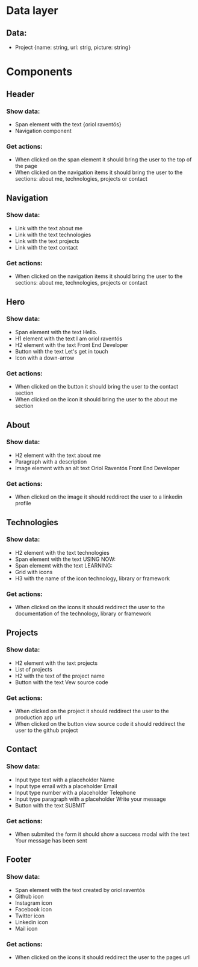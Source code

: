 # Data layer

## Data:

- Project {name: string, url: strig, picture: string}

# Components

## Header

### Show data:

- Span element with the text {oriol raventós}
- Navigation component

### Get actions:

- When clicked on the span element it should bring the user to the top of the page
- When clicked on the navigation items it should bring the user to the sections: about me, technologies, projects or contact

## Navigation

### Show data:

- Link with the text about me
- Link with the text technologies
- Link with the text projects
- Link with the text contact

### Get actions:

- When clicked on the navigation items it should bring the user to the sections: about me, technologies, projects or contact

## Hero

### Show data:

- Span element with the text Hello.
- H1 element with the text I am oriol raventós
- H2 element with the text Front End Developer
- Button with the text Let's get in touch
- Icon with a down-arrow

### Get actions:

- When clicked on the button it should bring the user to the contact section
- When clicked on the icon it should bring the user to the about me section

## About

### Show data:

- H2 element with the text about me
- Paragraph with a description
- Image element with an alt text Oriol Raventós Front End Developer

### Get actions:

- When clicked on the image it should reddirect the user to a linkedin profile

## Technologies

### Show data:

- H2 element with the text technologies
- Span element with the text USING NOW:
- Span elememt with the text LEARNING:
- Grid with icons
- H3 with the name of the icon technology, library or framework

### Get actions:

- When clicked on the icons it should reddirect the user to the documentation of the technology, library or framework

## Projects

### Show data:

- H2 element with the text projects
- List of projects
- H2 with the text of the project name
- Button with the text Vew source code

### Get actions:

- When clicked on the project it should reddirect the user to the production app url
- When clicked on the button view source code it should reddirect the user to the github project

## Contact

### Show data:

- Input type text with a placeholder Name
- Input type email with a placeholder Email
- Input type number with a placeholder Telephone
- Input type paragraph with a placeholder Write your message
- Button with the text SUBMIT

### Get actions:

- When submited the form it should show a success modal with the text Your message has been sent

## Footer

### Show data:

- Span element with the text created by oriol raventós
- Github icon
- Instagram icon
- Facebook icon
- Twitter icon
- Linkedin icon
- Mail icon

### Get actions:

- When clicked on the icons it should reddirect the user to the pages url
